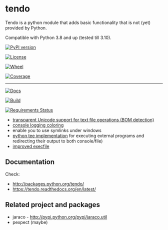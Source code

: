 # tendo

Tendo is a python module that adds basic functionality that is
not (yet) provided by Python.

Compatible with Python 3.8 and up (tested till 3.10).

[![PyPI version](https://img.shields.io/pypi/v/tendo.svg?colorB=green)](https://pypi.python.org/pypi/tendo/)

[![License](https://img.shields.io/pypi/l/tendo.svg?colorB=green)](https://pypi.python.org/pypi/tendo/)

[![Wheel](https://img.shields.io/pypi/wheel/tendo.svg)](https://pypi.python.org/pypi/tendo/)

[![Coverage](https://img.shields.io/codecov/c/github/pycontribs/tendo/main.svg)](https://codecov.io/gh/pycontribs/tendo)

---

[![Docs](https://readthedocs.org/projects/tendo/badge/?version=latest)](https://codecov.io/gh/pycontribs/tendo)

[![Build](https://api.travis-ci.com/pycontribs/tendo.svg?branch=main)](https://travis-ci.com/pycontribs/tendo)

[![Requirements Status](https://requires.io/github/pycontribs/tendo/requirements.svg?branch=main)](https://requires.io/github/pycontribs/tendo/requirements/?branch=main)

- [transparent Unicode support for text file operations (BOM detection)](https://tendo.readthedocs.org/en/latest/#module-tendo.singleton)
- [console logging coloring](https://tendo.readthedocs.org/en/latest/#module-tendo.colorer)
- enable you to use symlinks under windows
- [python tee implementation](https://tendo.readthedocs.org/en/latest/#module-tendo.colorer) for executing external programs and redirecting their output to both console/file)
- [improved execfile](https://tendo.readthedocs.org/en/latest/#module-tendo.execfile2)

## Documentation

Check:

- http://packages.python.org/tendo/
- https://tendo.readthedocs.org/en/latest/

## Related project and packages

- jaraco - http://pypi.python.org/pypi/jaraco.util
- pexpect (maybe)
